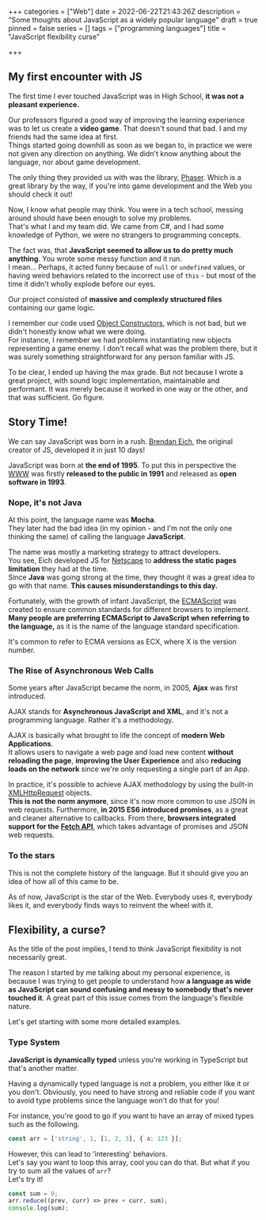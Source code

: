 +++
categories = ["Web"]
date = 2022-06-22T21:43:26Z
description = "Some thoughts about JavaScript as a widely popular language"
draft = true
pinned = false
series = []
tags = ["programming languages"]
title = "JavaScript flexibility curse"

+++
## My first encounter with JS

The first time I ever touched JavaScript was in High School, **it was not a pleasant experience.**

Our professors figured a good way of improving the learning experience was to let us create a **video game**. That doesn't sound that bad. I and my friends had the same idea at first.  
Things started going downhill as soon as we began to, in practice we were not given any direction on anything. We didn't know anything about the language, nor about game development.

The only thing they provided us with was the library, [Phaser](https://phaser.io/ "Phaser"). Which is a great library by the way, if you're into game development and the Web you should check it out!

Now, I know what people may think. You were in a tech school, messing around should have been enough to solve my problems.  
That's what I and my team did. We came from C#, and I had some knowledge of Python, we were no strangers to programming concepts.

The fact was, that **JavaScript seemed to allow us to do pretty much anything**. You wrote some messy function and it run.  
I mean... Perhaps, it acted funny because of `null` or `undefined` values, or having weird behaviors related to the incorrect use of `this` - but most of the time it didn't wholly explode before our eyes.

Our project consisted of **massive and complexly structured files** containing our game logic.

I remember our code used [Object Constructors](https://developer.mozilla.org/en-US/docs/Web/JavaScript/Reference/Global_Objects/Object/constructor), which is not bad, but we didn't honestly know what we were doing.  
For instance, I remember we had problems instantiating new objects representing a game enemy. I don't recall what was the problem there, but it was surely something straightforward for any person familiar with JS.

To be clear, I ended up having the max grade. But not because I wrote a great project, with sound logic implementation, maintainable and performant. It was merely because it worked in one way or the other, and that was sufficient. Go figure.

## Story Time!

We can say JavaScript was born in a rush. [Brendan Eich](https://en.wikipedia.org/wiki/Brendan_Eich ), the original creator of JS, developed it in just 10 days!

JavaScript was born at **the end of 1995**. To put this in perspective the [WWW](https://home.cern/science/computing/birth-web) was firstly **released to the public in 1991** and released as **open software in 1993**.

### Nope, it's not Java

At this point, the language name was **Mocha**.  
They later had the bad idea (in my opinion - and I'm not the only one thinking the same) of calling the language **JavaScript**.

The name was mostly a marketing strategy to attract developers.  
You see, Eich developed JS for [Netscape](https://en.wikipedia.org/wiki/Netscape) to **address the static pages limitation** they had at the time.  
Since **Java** was going strong at the time, they thought it was a great idea to go with that name. **This causes misunderstandings to this day.**

Fortunately, with the growth of infant JavaScript, the [ECMAScript](https://en.wikipedia.org/wiki/ECMAScript) was created to ensure common standards for different browsers to implement.  
**Many people are preferring ECMAScript to JavaScript when referring to the language,** as it is the name of the language standard specification.

It's common to refer to ECMA versions as ECX, where X is the version number.

### The Rise of Asynchronous Web Calls

Some years after JavaScript became the norm, in 2005, **Ajax** was first introduced.

AJAX stands for **Asynchronous JavaScript and XML**, and it's not a programming language. Rather it's a methodology.

AJAX is basically what brought to life the concept of **modern Web Applications**.  
It allows users to navigate a web page and load new content **without reloading the page**, **improving the User Experience** and also **reducing loads on the network** since we're only requesting a single part of an App.

In practice, it's possible to achieve AJAX methodology by using the built-in [XMLHttpRequest](https://developer.mozilla.org/en-US/docs/Web/API/XMLHttpRequest "XMLHttpRequest") objects.  
**This is not the norm anymore**, since it's now more common to use JSON in web requests. Furthermore, **in 2015 ES6 introduced promises**, as a great and cleaner alternative to callbacks. From there, **browsers integrated support for the** [**Fetch API**](https://developer.mozilla.org/en-US/docs/Web/API/Fetch_API/Using_Fetch "Fetch API"), which takes advantage of promises and JSON web requests.

### To the stars

This is not the complete history of the language. But it should give you an idea of how all of this came to be.

As of now, JavaScript is the star of the Web. Everybody uses it, everybody likes it, and everybody finds ways to reinvent the wheel with it.

## Flexibility, a curse?

As the title of the post implies, I tend to think JavaScript flexibility is not necessarily great.

The reason I started by me talking about my personal experience, is because I was trying to get people to understand how **a language as wide as JavaScript can sound confusing and messy to somebody that's never touched it**. A great part of this issue comes from the language's flexible nature.

Let's get starting with some more detailed examples.

### Type System

**JavaScript is dynamically typed** unless you're working in TypeScript but that's another matter.

Having a dynamically typed language is not a problem, you either like it or you don't. Obviously, you need to have strong and reliable code if you want to avoid type problems since the language won't do that for you!

For instance, you're good to go if you want to have an array of mixed types such as the following.

```javascript
const arr = ['string', 1, [1, 2, 3], { a: 123 }];
```

However, this can lead to 'interesting' behaviors.  
Let's say you want to loop this array, cool you can do that. But what if you try to sum all the values of `arr`?  
Let's try it!

```javascript
const sum = 0;
arr.reduce((prev, curr) => prev + curr, sum);
console.log(sum);
```